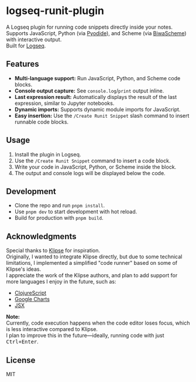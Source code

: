 # logseq-runit-plugin

A Logseq plugin for running code snippets directly inside your notes.  
Supports JavaScript, Python (via [Pyodide](https://pyodide.org/)), and Scheme (via [BiwaScheme](https://www.biwascheme.org/)) with interactive output.  
Built for [Logseq](https://logseq.com/).

## Features

- **Multi-language support:** Run JavaScript, Python, and Scheme code blocks.
- **Console output capture:** See `console.log`/`print` output inline.
- **Last expression result:** Automatically displays the result of the last expression, similar to Jupyter notebooks.
- **Dynamic imports:** Supports dynamic module imports for JavaScript.
- **Easy insertion:** Use the `/Create Runit Snippet` slash command to insert runnable code blocks.

## Usage

1. Install the plugin in Logseq.
2. Use the `/Create Runit Snippet` command to insert a code block.
3. Write your code in JavaScript, Python, or Scheme inside the block.
4. The output and console logs will be displayed below the code.

## Development

- Clone the repo and run `pnpm install`.
- Use `pnpm dev` to start development with hot reload.
- Build for production with `pnpm build`.

## Acknowledgments

Special thanks to [Klipse](https://github.com/viebel/klipse) for inspiration.  
Originally, I wanted to integrate Klipse directly, but due to some technical limitations, I implemented a simplified "code runner" based on some of Klipse's ideas.  
I appreciate the work of the Klipse authors, and plan to add support for more languages I enjoy in the future, such as:

- [ClojureScript](https://clojurescript.org/)
- [Google Charts](https://developers.google.com/chart)
- [JSX](https://react.dev/learn/writing-markup-with-jsx)

**Note:**  
Currently, code execution happens when the code editor loses focus, which is less interactive compared to Klipse.  
I plan to improve this in the future—ideally, running code with just <kbd>Ctrl+Enter</kbd>.

## License

MIT
